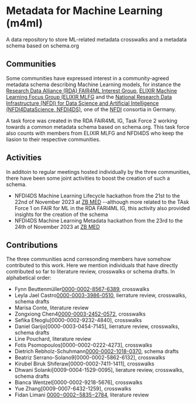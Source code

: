 # Metadata for Machine Learning (m4ml)
A data repository to store ML-related metadata crosswalks and a metadata schema based on schema.org

## Communities
Some communities have expressed interest in a community-agreed metadata schema describing Machine Learning models, for instance the [Research Data Alliance (RDA) FAIR4ML Interest Group](https://www.rd-alliance.org/groups/fair-machine-learning-fair4ml-ig), [ELIXIR Machine Learning Focus Group (ELIXIR MLFG](https://elixir-europe.org/focus-groups/machine-learning) and the [National Research Data Infrastructure (NFDI) for Data Science and Artificial Intelligence (NFDI4DataScience, NFDI4DS)](https://www.nfdi4datascience.de/), one of the [NFDI](https://www.nfdi.de/?lang=en) consortia in Germany.

A task force was created in the RDA FAIR4ML IG, Task Force 2 working towards a common metadata schema based on schema.org. This task force also counts with members from ELIXIR MLFG and NFDI4DS who keep the liasion to their respective communities.

## Activities
In additoin to regular meetings hosted individually by the three communities, there have been some joint activities to boost the creation of such a schema.
* NFDI4DS Machine Learning Lifecycle hackathon from the 21st to the 22nd of November 2023 at [ZB MED](https://www.zbmed.de/en/) --although more related to the TAsk Force 1 on FAIR for ML in the RDA FARI4ML IG, this activity also provided insights for the creation of the schema
* NFDI4DS Machine Learning Metadata hackathon from the 23rd to the 24th of November 2023 at [ZB MED](https://www.zbmed.de/en/)

## Contributions
The three communities acnd corresonding members have somehow contributed to this work. Here we mention individuals that have directly contributed so far to literature review, crosswalks or schema drafts. In alphabetical order:
* Fynn Beuttenmüller[0000-0002-8567-6389](https://europepmc.org/authors/0000-0002-8567-6389), crosswalks
* Leyla Jael Castro[0000-0003-3986-0510](https://orcid.org/0000-0003-3986-0510), lierrature review, crosswalks, schema drafts
* Marisa Conte, literature review
* Zongxiong Chen4[0000-0003-2452-0572](https://orcid.org/0000-0003-2452-0572), crosswalks
* Sefika Efeoglu[0000-0002-9232-4840], crosswalks
* Daniel Garijo[0000-0003-0454-7145], lierrature review, crosswalks, schema drafts
* Line Pouchard, literature review
* Fotis Psomopoulos[0000-0002-0222-4273], crosswalks
* Dietrich Rebholz-Schuhmann[0000-0002-1018-0370](https://orcid.org/0000-0002-1018-0370), schema drafts
* Beatriz Serrano-Solano9[0000-0002-5862-6132], crosswalks
* Kirubel Biruk Shiferaw[0000-0002-7411-1411], crosswalks
* Dhwani Solanki[0009-0004-1529-0095], lierature review, crosswalks, schema drafts
* Bianca Wentzel[0000-0002-9218-5676], crosswalks
* Yue Zhang[0009-0007-6432-1259], crosswalks
* Fidan Limani [0000−0002−5835−2784](https://orcid.org/my-orcid?orcid=0000-0002-5835-2784), literature review




